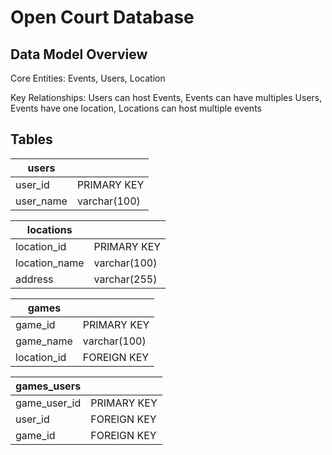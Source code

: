 # Open Court Database

## Data Model Overview
Core Entities: Events, Users, Location

Key Relationships: Users can host Events, Events can have multiples Users, Events have one location, Locations can host multiple events


## Tables

| users | | 
| --- | --- |
| user_id | PRIMARY KEY |
| user_name | varchar(100) |

| locations | | 
| --- | --- |
| location_id | PRIMARY KEY |
| location_name | varchar(100) |
| address | varchar(255) |

| games | | 
| --- | --- |
| game_id | PRIMARY KEY |
| game_name | varchar(100) |
| location_id | FOREIGN KEY |

| games_users | | 
| --- | --- |
| game_user_id | PRIMARY KEY |
| user_id | FOREIGN KEY |
| game_id | FOREIGN KEY |